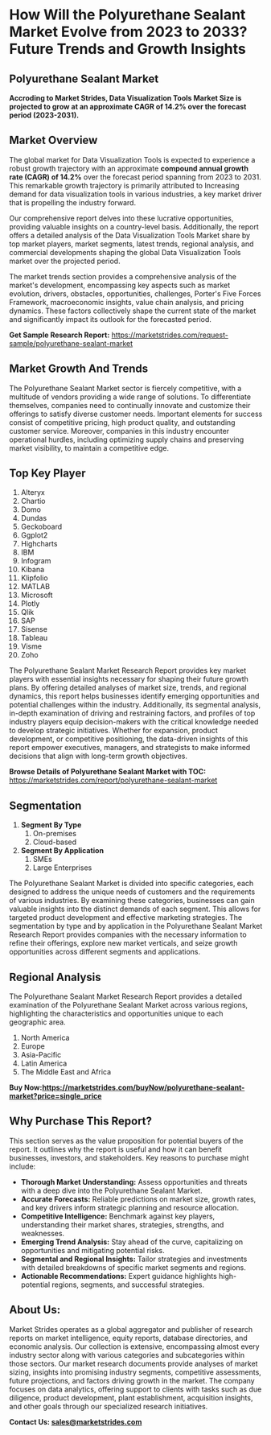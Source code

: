 <h1>How Will the Polyurethane Sealant Market Evolve from 2023 to 2033? Future Trends and Growth Insights</h1>
<h2>Polyurethane Sealant Market</h2>
<p><strong>Accroding to Market Strides, Data Visualization Tools Market Size is projected to grow at an approximate CAGR of 14.2% over the forecast period (2023-2031).</strong></p>
<h2>Market Overview</h2>
<p>The global market for Data Visualization Tools is expected to experience a robust growth trajectory with an approximate <strong>compound annual growth rate (CAGR) of 14.2%</strong> over the forecast period spanning from 2023 to 2031. This remarkable growth trajectory is primarily attributed to Increasing demand for data visualization tools in various industries, a key market driver that is propelling the industry forward.</p>
<p>Our comprehensive report delves into these lucrative opportunities, providing valuable insights on a country-level basis. Additionally, the report offers a detailed analysis of the Data Visualization Tools Market share by top market players, market segments, latest trends, regional analysis, and commercial developments shaping the global Data Visualization Tools market over the projected period.</p>
<p>The market trends section provides a comprehensive analysis of the market's development, encompassing key aspects such as market evolution, drivers, obstacles, opportunities, challenges, Porter's Five Forces Framework, macroeconomic insights, value chain analysis, and pricing dynamics. These factors collectively shape the current state of the market and significantly impact its outlook for the forecasted period.</p>
<p><strong>Get Sample Research Report:</strong> <a href="https://marketstrides.com/request-sample/polyurethane-sealant-market">https://marketstrides.com/request-sample/polyurethane-sealant-market</a></p>
<h2>Market Growth And Trends</h2>
<p>The Polyurethane Sealant Market sector is fiercely competitive, with a multitude of vendors providing a wide range of solutions. To differentiate themselves, companies need to continually innovate and customize their offerings to satisfy diverse customer needs. Important elements for success consist of competitive pricing, high product quality, and outstanding customer service. Moreover, companies in this industry encounter operational hurdles, including optimizing supply chains and preserving market visibility, to maintain a competitive edge.</p>
<h2>Top Key Player&nbsp;</h2>
<ol>
<li>Alteryx</li>
<li>Chartio</li>
<li>Domo</li>
<li>Dundas</li>
<li>Geckoboard</li>
<li>Ggplot2</li>
<li>Highcharts</li>
<li>IBM</li>
<li>Infogram</li>
<li>Kibana</li>
<li>Klipfolio</li>
<li>MATLAB</li>
<li>Microsoft</li>
<li>Plotly</li>
<li>Qlik</li>
<li>SAP</li>
<li>Sisense</li>
<li>Tableau</li>
<li>Visme</li>
<li>Zoho</li>
</ol>
<p>The Polyurethane Sealant Market Research Report provides key market players with essential insights necessary for shaping their future growth plans. By offering detailed analyses of market size, trends, and regional dynamics, this report helps businesses identify emerging opportunities and potential challenges within the industry. Additionally, its segmental analysis, in-depth examination of driving and restraining factors, and profiles of top industry players equip decision-makers with the critical knowledge needed to develop strategic initiatives. Whether for expansion, product development, or competitive positioning, the data-driven insights of this report empower executives, managers, and strategists to make informed decisions that align with long-term growth objectives.</p>
<p><strong>Browse Details of Polyurethane Sealant Market with TOC:</strong> <a href="https://marketstrides.com/report/polyurethane-sealant-market">https://marketstrides.com/report/polyurethane-sealant-market</a></p>
<h2>Segmentation</h2>
<ol>
<li><strong>Segment By Type</strong>
<ol>
<li>On-premises</li>
<li>Cloud-based</li>
</ol>
</li>
<li><strong>Segment By Application</strong>
<ol>
<li>SMEs</li>
<li>Large Enterprises</li>
</ol>
</li>
</ol>
<p>The Polyurethane Sealant Market is divided into specific categories, each designed to address the unique needs of customers and the requirements of various industries. By examining these categories, businesses can gain valuable insights into the distinct demands of each segment. This allows for targeted product development and effective marketing strategies. The segmentation by type and by application in the Polyurethane Sealant Market Research Report provides companies with the necessary information to refine their offerings, explore new market verticals, and seize growth opportunities across different segments and applications.</p>
<h2>Regional Analysis&nbsp;</h2>
<p>The Polyurethane Sealant Market Research Report provides a detailed examination of the Polyurethane Sealant Market across various regions, highlighting the characteristics and opportunities unique to each geographic area.</p>
<ol>
<li>North America</li>
<li>Europe</li>
<li>Asia-Pacific</li>
<li>Latin America</li>
<li>The Middle East and Africa</li>
</ol>
<p><strong>Buy Now:<a href="https://marketstrides.com/buyNow/polyurethane-sealant-market?price=single_price">https://marketstrides.com/buyNow/polyurethane-sealant-market?price=single_price</a></strong></p>
<h2>Why Purchase This Report?</h2>
<p>This section serves as the value proposition for potential buyers of the report. It outlines why the report is useful and how it can benefit businesses, investors, and stakeholders. Key reasons to purchase might include:</p>
<ul>
<li><strong>Thorough Market Understanding:</strong> Assess opportunities and threats with a deep dive into the Polyurethane Sealant Market.</li>
<li><strong>Accurate Forecasts:</strong> Reliable predictions on market size, growth rates, and key drivers inform strategic planning and resource allocation.</li>
<li><strong>Competitive Intelligence:</strong> Benchmark against key players, understanding their market shares, strategies, strengths, and weaknesses.</li>
<li><strong>Emerging Trend Analysis:</strong> Stay ahead of the curve, capitalizing on opportunities and mitigating potential risks.</li>
<li><strong>Segmental and Regional Insights:</strong> Tailor strategies and investments with detailed breakdowns of specific market segments and regions.</li>
<li><strong>Actionable Recommendations:</strong> Expert guidance highlights high-potential regions, segments, and successful strategies.</li>
</ul>
<h2>About Us:</h2>
<p>Market Strides operates as a global aggregator and publisher of research reports on market intelligence, equity reports, database directories, and economic analysis. Our collection is extensive, encompassing almost every industry sector along with various categories and subcategories within those sectors. Our market research documents provide analyses of market sizing, insights into promising industry segments, competitive assessments, future projections, and factors driving growth in the market. The company focuses on data analytics, offering support to clients with tasks such as due diligence, product development, plant establishment, acquisition insights, and other goals through our specialized research initiatives.</p>
<p><strong>Contact Us: <a href="mailto:sales@marketstrides.com">sales@marketstrides.com</a></strong></p>
